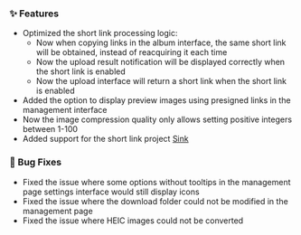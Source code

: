 ### ✨ Features
  
- Optimized the short link processing logic:
  - Now when copying links in the album interface, the same short link will be obtained, instead of reacquiring it each time
  - Now the upload result notification will be displayed correctly when the short link is enabled
  - Now the upload interface will return a short link when the short link is enabled
- Added the option to display preview images using presigned links in the management interface
- Now the image compression quality only allows setting positive integers between 1-100
- Added support for the short link project [Sink](https://github.com/ccbikai/Sink)

### 🐛 Bug Fixes

- Fixed the issue where some options without tooltips in the management page settings interface would still display icons
- Fixed the issue where the download folder could not be modified in the management page
- Fixed the issue where HEIC images could not be converted

